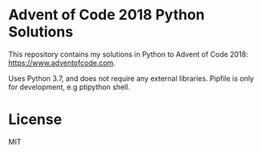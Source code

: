 # Advent of Code 2018 Python Solutions

This repository contains my solutions in Python to Advent of Code 2018: https://www.adventofcode.com.

Uses Python 3.7, and does not require any external libraries. Pipfile is only for development, e.g ptipython shell.

# License

MIT
